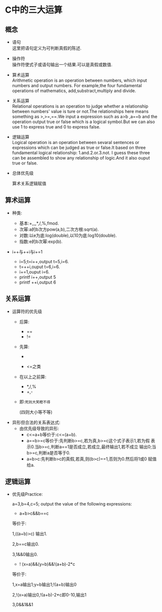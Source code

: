 # C中的三大运算
## 概念
* 语句<br>
这里把语句定义为可判断真假的陈述.
* 操作符<br>
  操作符使式子或语句输出一个结果.可以是真假或数值.
* 算术运算<br>
Arithmetic operation is an operation between numbers,
which input numbers and output numbers.
For example,the four fundamental operations of mathematics,
add,substract,multiply and divide.

* 关系运算<br>
Relational operations is an operation to judge whether
a relationship between numbers' value is ture or not.The
 relationships here means something as >,>=,==.We input a
expression such as a>b ,a==b and the operation output true
or false which is a logical symbol.But we can also use 1 to
express true and 0 to express false.

* 逻辑运算<br>
Logical operation is an operation between sevaral sentences
or expressions which can be judged as true or false.It based
on three fundamental logical relationship:
1.and.2.or.3.not.
I guess these three can be assembled to show any relationship
of logic.And it also ouput true or false.
* 总体优先级

  算术关系逻辑赋值



## 算术运算
* 种类:
  * 基本:+,_,*,/,%,fmod.
  * 次幂:a的b次方pow(a,b),二次方根:sqrt(a).
  * 对数:以e为底:log(double),以10为底:log10(double).
  * 指数:e的b次幂:exp(b).

* i++与++i与i+=1
  * i=5;t=i++,output t=5,i=6.
  * t=++i,ouput t=6,i=6.
  * i+=1,ouput i=6.
  * printf i++,output 5
  * printf ++i,output 6

## 关系运算
* 运算符的优先级
  * 后算:
    * ==
    * !=
  * 先算:
    * >
    * <=之类
  * 在以上之前算:
    * *,/,%
    * +,-
  * 即:`死则大笑瞪不得`

    (四则大小等不等)
* 异形但合法的关系表达式:
  * 由优先级导致的异形:
    * c<=a+b等价于:c<=(a+b).
    * a==b>=c等价于:先判断b>=c,若为真,b>=c这个式子表示1,若为假
    表示0.当b>=c,判断a==1是否成立,若成立,最终输出1,若不成立
    输出0;当b>=c,判断a是否等于0.
    * a=b>c:先判断b>c的真假,若真,则(b>c)==1,否则为0.然后将1或0
    赋值给a.

## 逻辑运算
* 优先级Practice:

  a=3,b=4,c=5;
  output the value of the following expressions:
    * a+b>c&&b==c

    等价于:

    1,((a+b)>c) 输出1.

    2,b==c输出0.

    3,1&&0输出0.
    * ! (x=a)&&(y=b)&&!(a+b)-2*c

    等价于:

    1,x=a输出1;y=b输出1;!(a+b)输出0

    2,!(x=a)输出0,!(a+b)-2*c即0-10,输出1

    3,0&&1&&1
